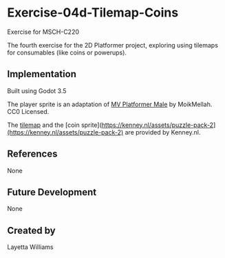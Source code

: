 # Exercise-04d-Tilemap-Coins

Exercise for MSCH-C220

The fourth exercise for the 2D Platformer project, exploring using tilemaps for consumables (like coins or powerups).

## Implementation

Built using Godot 3.5

The player sprite is an adaptation of [MV Platformer Male](https://opengameart.org/content/mv-platformer-male-32x64) by MoikMellah. CC0 Licensed.

The [tilemap](https://kenney.nl/assets/abstract-platformer) and the [coin sprite](https://kenney.nl/assets/puzzle-pack-2](https://kenney.nl/assets/puzzle-pack-2) are provided by Kenney.nl.


## References

None


## Future Development

None

## Created by 

Layetta Williams
